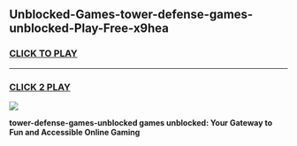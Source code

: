 
## Unblocked-Games-tower-defense-games-unblocked-Play-Free-x9hea
<h3>
<a href="https://premium76.site?title=tower-defense-games-unblocked&ref=09A">CLICK TO PLAY</a></h3>
<hr>

<h3>
<a href="https://premium76.site?title=tower-defense-games-unblocked&ref=09A">CLICK 2 PLAY</a>
  
</h3>

<a href="https://premium76.site?title=tower-defense-games-unblocked&ref=09A"><img src="https://clearcache.store/games.png"></a>


**tower-defense-games-unblocked games unblocked: Your Gateway to Fun and Accessible Online Gaming**
